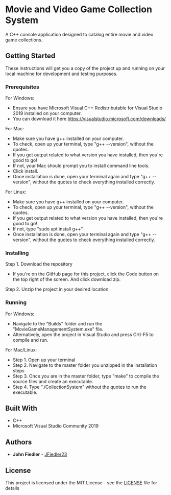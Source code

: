 # Movie and Video Game Collection System
A C++ console application designed to catalog entire movie and video game collections.

## Getting Started

These instructions will get you a copy of the project up and running on your local machine for development and testing purposes.

### Prerequisites

For Windows:
* Ensure you have Microsoft Visual C++ Redistributable for Visual Studio 2019 installed on your computer.
* You can download it here https://visualstudio.microsoft.com/downloads/

For Mac:
* Make sure you have g++ installed on your computer. 
* To check, open up your terminal, type "g++ --version", without the quotes.
* If you get output related to what version you have installed, then you're good to go!
* If not, your Mac should prompt you to install command line tools.
* Click install.
* Once installation is done, open your terminal again and type "g++ --version", without the quotes to check everything installed correctly.

For Linux:
* Make sure you have g++ installed on your computer. 
* To check, open up your terminal, type "g++ --version", without the quotes.
* If you get output related to what version you have installed, then you're good to go!
* If not, type "sudo apt install g++"
* Once installation is done, open your terminal again and type "g++ --version", without the quotes to check everything installed correctly.

### Installing

Step 1. Download the repository
* If you're on the GitHub page for this project, click the Code button on the top right of the screen.
And click download zip.

Step 2. Unzip the project in your desired location

### Running

For Windows:
* Navigate to the "Builds" folder and run the "MovieGameManagementSystem.exe" file.
* Alternatively, open the project in Visual Studio and press Crtl-F5 to compile and run.

For Mac/Linux:
* Step 1. Open up your terminal
* Step 2. Navigate to the master folder you unzipped in the installation steps
* Step 3. Once you are in the master folder, type "make" to compile the source files and create an executable.
* Step 4. Type "./CollectionSystem" without the quotes to run the executable.

## Built With

* C++
* Microsoft Visual Studio Community 2019

## Authors

* **John Fiedler** - [JFiedler23](https://github.com/JFiedler23)

## License

This project is licensed under the MIT License - see the [LICENSE](LICENSE) file for details

